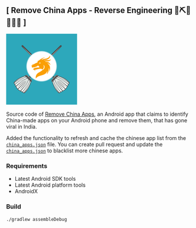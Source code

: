 
## \[ Remove China Apps - Reverse Engineering 👷‍️⛏👷🔧️👷🔧 \]

![alt text](./app_logo.png "Remove China App Logo")


Source code of [Remove China Apps](https://play.google.com/store/apps/details?id=com.chinaappsremover), an Android app that claims to identify China-made apps on your Android phone and remove them, that has gone viral in India.

Added the functionality to refresh and cache the chinese app list from the [`china_apps.json`](https://raw.githubusercontent.com/Bloody-Badboy/Remove-China-Apps/master/china_apps.json) file.
You can create pull request and update the [`china_apps.json`](https://raw.githubusercontent.com/Bloody-Badboy/Remove-China-Apps/master/china_apps.json) to blacklist more chinese apps.

### Requirements
- Latest Android SDK tools
- Latest Android platform tools
- AndroidX

### Build
    ./gradlew assembleDebug